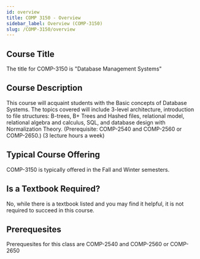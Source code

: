 ```yaml
---
id: overview
title: COMP 3150 - Overview
sidebar_label: Overview (COMP-3150)
slug: /COMP-3150/overview
---
```


## Course Title

The title for COMP-3150 is "Database Management Systems"

## Course Description

This course will acquaint students with the Basic concepts of Database Systems. The topics covered will include 3-level architecture, introduction to file structures: B-trees, B+ Trees and Hashed files, relational model, relational algebra and calculus, SQL, and database design with Normalization Theory. (Prerequisite: COMP-2540 and COMP-2560 or COMP-2650.) (3 lecture hours a week)

## Typical Course Offering

COMP-3150 is typically offered in the Fall and Winter semesters.

## Is a Textbook Required?

No, while there is a textbook listed and you may find it helpful, it is not required to succeed in this course.

## Prerequesites

Prerequesites for this class are COMP-2540 and COMP-2560 or COMP-2650
